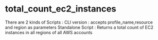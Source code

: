 # total_count_ec2_instances
There are 2 kinds of Scripts :
CLI version : accepts profile_name,resource and region as parameters
Standalone Script :  Returns a total count of EC2 instances in all regions of all AWS accounts 
